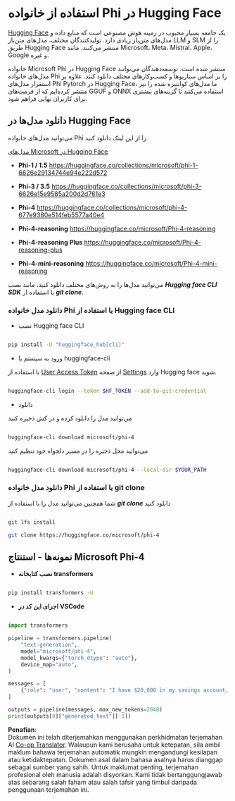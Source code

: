 <!--
CO_OP_TRANSLATOR_METADATA:
{
  "original_hash": "624fe133fba62773979d45f54519f7bb",
  "translation_date": "2025-05-09T08:41:07+00:00",
  "source_file": "md/01.Introduction/02/01.HF.md",
  "language_code": "ms"
}
-->
# **استفاده از خانواده Phi در Hugging Face**

[Hugging Face](https://huggingface.co/) یک جامعه بسیار محبوب در زمینه هوش مصنوعی است که منابع داده و مدل‌های متن‌باز زیادی دارد. تولیدکنندگان مختلف، مدل‌های متن‌باز LLM و SLM را از طریق Hugging Face منتشر می‌کنند، مانند Microsoft، Meta، Mistral، Apple، Google و غیره.

خانواده Microsoft Phi در Hugging Face منتشر شده است. توسعه‌دهندگان می‌توانند مدل‌های خانواده Phi را بر اساس سناریوها و کسب‌وکارهای مختلف دانلود کنند. علاوه بر استقرار مدل‌های Phi Pytorch در Hugging Face، ما مدل‌های کوانتیزه شده را نیز منتشر کرده‌ایم که از فرمت‌های GGUF و ONNX استفاده می‌کنند تا گزینه‌های بیشتری برای کاربران نهایی فراهم شود.

## **دانلود مدل‌ها در Hugging Face**

می‌توانید مدل‌های خانواده Phi را از این لینک دانلود کنید

[مدل‌های Microsoft در Hugging Face](https://huggingface.co/microsoft)

-  **Phi-1 / 1.5** https://huggingface.co/collections/microsoft/phi-1-6626e29134744e94e222d572

-  **Phi-3 / 3.5** https://huggingface.co/collections/microsoft/phi-3-6626e15e9585a200d2d761e3

-  **Phi-4** https://huggingface.co/collections/microsoft/phi-4-677e9380e514feb5577a40e4

- **Phi-4-reasoning** https://huggingface.co/microsoft/Phi-4-reasoning

- **Phi-4-reasoning Plus** https://huggingface.co/microsoft/Phi-4-reasoning-plus 

- **Phi-4-mini-reasoning** https://huggingface.co/microsoft/Phi-4-mini-reasoning

می‌توانید مدل‌ها را به روش‌های مختلف دانلود کنید، مانند نصب ***Hugging face CLI SDK*** یا استفاده از ***git clone***.

### **دانلود مدل خانواده Phi با استفاده از Hugging face CLI**

- نصب Hugging face CLI

```bash

pip install -U "huggingface_hub[cli]"

```

- ورود به سیستم با huggingface-cli

با استفاده از [User Access Token](https://huggingface.co/docs/hub/security-tokens) از صفحه [Settings](https://huggingface.co/settings/tokens) وارد Hugging face شوید.

```bash

huggingface-cli login --token $HF_TOKEN --add-to-git-credential

```

- دانلود

می‌توانید مدل را دانلود کرده و در کش ذخیره کنید

```bash

huggingface-cli download microsoft/phi-4

```

می‌توانید محل ذخیره را در مسیر دلخواه خود تنظیم کنید

```bash

huggingface-cli download microsoft/phi-4 --local-dir $YOUR_PATH

```

### **دانلود مدل خانواده Phi با استفاده از git clone**

شما همچنین می‌توانید مدل را با استفاده از ***git clone*** دانلود کنید

```bash

git lfs install

git clone https://huggingface.co/microsoft/phi-4

```

## **نمونه‌ها - استنتاج Microsoft Phi-4**

- **نصب کتابخانه transformers**

```bash

pip install transformers -U

```

- **اجرای این کد در VSCode**

```python

import transformers

pipeline = transformers.pipeline(
    "text-generation",
    model="microsoft/phi-4",
    model_kwargs={"torch_dtype": "auto"},
    device_map="auto",
)

messages = [
    {"role": "user", "content": "I have $20,000 in my savings account, where I receive a 4% profit per year and payments twice a year. Can you please tell me how long it will take for me to become a millionaire? Also, can you please explain the math step by step as if you were explaining it to an uneducated person?"},
]

outputs = pipeline(messages, max_new_tokens=2048)
print(outputs[0]["generated_text"][-1])

```

**Penafian**:  
Dokumen ini telah diterjemahkan menggunakan perkhidmatan terjemahan AI [Co-op Translator](https://github.com/Azure/co-op-translator). Walaupun kami berusaha untuk ketepatan, sila ambil maklum bahawa terjemahan automatik mungkin mengandungi kesilapan atau ketidaktepatan. Dokumen asal dalam bahasa asalnya harus dianggap sebagai sumber yang sahih. Untuk maklumat penting, terjemahan profesional oleh manusia adalah disyorkan. Kami tidak bertanggungjawab atas sebarang salah faham atau salah tafsir yang timbul daripada penggunaan terjemahan ini.